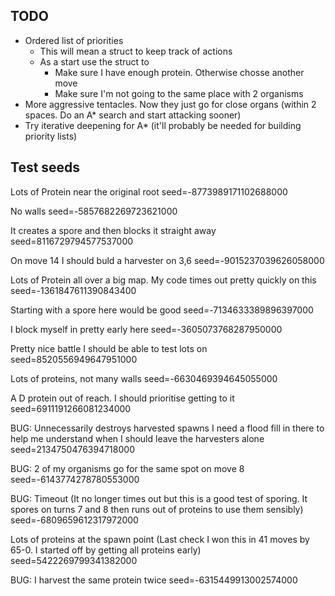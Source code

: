 ## TODO

 - Ordered list of priorities
	- This will mean a struct to keep track of actions
	- As a start use the struct to 
	  - Make sure I have enough protein. Otherwise chosse another move
	  - Make sure I'm not going to the same place with 2 organisms
 - More aggressive tentacles. Now they just go for close organs (within 2 spaces. Do an A* search and start attacking sooner)
 - Try iterative deepening for A* (it'll probably be needed for building priority lists)

## Test seeds

Lots of Protein near the original root 
seed=-8773989171102688000

No walls
seed=-5857682269723621000

It creates a spore and then blocks it straight away
seed=8116729794577537000

On move 14 I should buld a harvester on 3,6
seed=-9015237039626058000

Lots of Protein all over a big map. My code times out pretty quickly on this
seed=-1361847611390843400

Starting with a spore here would be good
seed=-7134633389896397000

I block myself in pretty early here
seed=-3605073768287950000

Pretty nice battle I should be able to test lots on
seed=8520556949647951000

Lots of proteins, not many walls
seed=-6630469394645055000

A D protein out of reach. I should prioritise getting to it
seed=6911191266081234000

BUG: Unnecessarily destroys harvested spawns
I need a flood fill in there to help me understand when I should leave the harvesters alone
seed=2134750476394718000

BUG: 2 of my organisms go for the same spot on move 8
seed=-6143774278780553000

BUG: Timeout (It no longer times out but this is a good test of sporing. It spores on turns 7 and 8 then runs out of proteins to use them sensibly)
seed=-6809659612317972000

Lots of proteins at the spawn point (Last check I won this in 41 moves by 65-0. I started off by getting all proteins early)
seed=5422269799341382000

BUG: I harvest the same protein twice
seed=-6315449913002574000